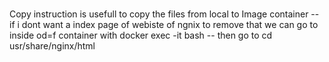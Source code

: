 ###

Copy instruction is usefull to copy the files from local to Image container
-- if i dont want a index page of webiste of ngnix
to remove that we can go to inside od=f container with
docker exec -it <imageid> bash
-- then go to cd usr/share/nginx/html
